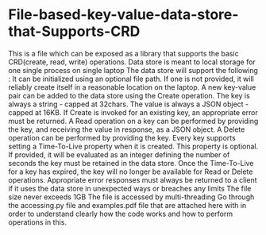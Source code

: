 # File-based-key-value-data-store-that-Supports-CRD
This is a file which can be exposed as a library that supports the basic CRD(create, read, write) operations. Data store is meant to local storage for one single process on single laptop  The data store will support the following :  It can be initialized using an optional file path. If one is not provided, it will reliably create itself in a reasonable location on the laptop. A new key-value pair can be added to the data store using the Create operation. The key is always a string - capped at 32chars. The value is always a JSON object - capped at 16KB. If Create is invoked for an existing key, an appropriate error must be returned. A Read operation on a key can be performed by providing the key, and receiving the value in response, as a JSON object. A Delete operation can be performed by providing the key. Every key supports setting a Time-To-Live property when it is created. This property is optional. If provided, it will be evaluated as an integer defining the number of seconds the key must be retained in the data store. Once the Time-To-Live for a key has expired, the key will no longer be available for Read or Delete operations. Appropriate error responses must always be returned to a client if it uses the data store in unexpected ways or breaches any limits The file size never exceeds 1GB The file is accessed by multi-threading Go through the accessing.py file and examples.pdf file that are attached here with in order to understand clearly how the code works and how to perform operations in this.
